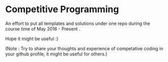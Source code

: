 # Competitive Programming 

An effort to put all templates and solutions under one repo during the course time of May 2016 - Present .

Hope it might be useful :)

(Note : Try to share your thoughts and experience of competative coding in your github  profile, it might be useful for others.)

